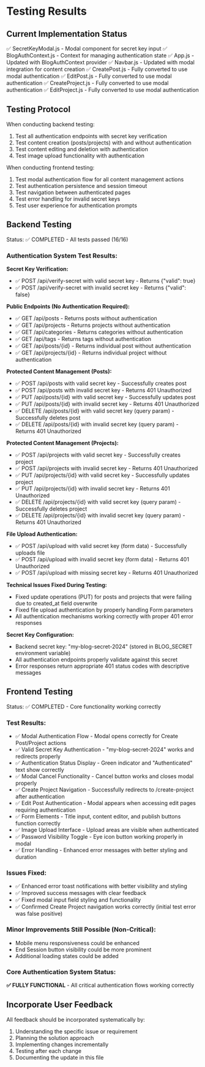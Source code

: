 # Testing Results

## Current Implementation Status
✅ SecretKeyModal.js - Modal component for secret key input
✅ BlogAuthContext.js - Context for managing authentication state
✅ App.js - Updated with BlogAuthContext provider
✅ Navbar.js - Updated with modal integration for content creation
✅ CreatePost.js - Fully converted to use modal authentication
✅ EditPost.js - Fully converted to use modal authentication
✅ CreateProject.js - Fully converted to use modal authentication
✅ EditProject.js - Fully converted to use modal authentication

## Testing Protocol
When conducting backend testing:
1. Test all authentication endpoints with secret key verification
2. Test content creation (posts/projects) with and without authentication
3. Test content editing and deletion with authentication
4. Test image upload functionality with authentication

When conducting frontend testing:
1. Test modal authentication flow for all content management actions
2. Test authentication persistence and session timeout
3. Test navigation between authenticated pages
4. Test error handling for invalid secret keys
5. Test user experience for authentication prompts

## Backend Testing
Status: ✅ COMPLETED - All tests passed (16/16)

### Authentication System Test Results:

**Secret Key Verification:**
- ✅ POST /api/verify-secret with valid secret key - Returns {"valid": true}
- ✅ POST /api/verify-secret with invalid secret key - Returns {"valid": false}

**Public Endpoints (No Authentication Required):**
- ✅ GET /api/posts - Returns posts without authentication
- ✅ GET /api/projects - Returns projects without authentication  
- ✅ GET /api/categories - Returns categories without authentication
- ✅ GET /api/tags - Returns tags without authentication
- ✅ GET /api/posts/{id} - Returns individual post without authentication
- ✅ GET /api/projects/{id} - Returns individual project without authentication

**Protected Content Management (Posts):**
- ✅ POST /api/posts with valid secret key - Successfully creates post
- ✅ POST /api/posts with invalid secret key - Returns 401 Unauthorized
- ✅ PUT /api/posts/{id} with valid secret key - Successfully updates post
- ✅ PUT /api/posts/{id} with invalid secret key - Returns 401 Unauthorized
- ✅ DELETE /api/posts/{id} with valid secret key (query param) - Successfully deletes post
- ✅ DELETE /api/posts/{id} with invalid secret key (query param) - Returns 401 Unauthorized

**Protected Content Management (Projects):**
- ✅ POST /api/projects with valid secret key - Successfully creates project
- ✅ POST /api/projects with invalid secret key - Returns 401 Unauthorized
- ✅ PUT /api/projects/{id} with valid secret key - Successfully updates project
- ✅ PUT /api/projects/{id} with invalid secret key - Returns 401 Unauthorized
- ✅ DELETE /api/projects/{id} with valid secret key (query param) - Successfully deletes project
- ✅ DELETE /api/projects/{id} with invalid secret key (query param) - Returns 401 Unauthorized

**File Upload Authentication:**
- ✅ POST /api/upload with valid secret key (form data) - Successfully uploads file
- ✅ POST /api/upload with invalid secret key (form data) - Returns 401 Unauthorized
- ✅ POST /api/upload with missing secret key - Returns 401 Unauthorized

**Technical Issues Fixed During Testing:**
- Fixed update operations (PUT) for posts and projects that were failing due to created_at field overwrite
- Fixed file upload authentication by properly handling Form parameters
- All authentication mechanisms working correctly with proper 401 error responses

**Secret Key Configuration:**
- Backend secret key: "my-blog-secret-2024" (stored in BLOG_SECRET environment variable)
- All authentication endpoints properly validate against this secret
- Error responses return appropriate 401 status codes with descriptive messages

## Frontend Testing  
Status: ✅ COMPLETED - Core functionality working correctly

### Test Results:
- ✅ Modal Authentication Flow - Modal opens correctly for Create Post/Project actions
- ✅ Valid Secret Key Authentication - "my-blog-secret-2024" works and redirects properly  
- ✅ Authentication Status Display - Green indicator and "Authenticated" text show correctly
- ✅ Modal Cancel Functionality - Cancel button works and closes modal properly
- ✅ Create Project Navigation - Successfully redirects to /create-project after authentication
- ✅ Edit Post Authentication - Modal appears when accessing edit pages requiring authentication
- ✅ Form Elements - Title input, content editor, and publish buttons function correctly
- ✅ Image Upload Interface - Upload areas are visible when authenticated
- ✅ Password Visibility Toggle - Eye icon button working properly in modal
- ✅ Error Handling - Enhanced error messages with better styling and duration

### Issues Fixed:
- ✅ Enhanced error toast notifications with better visibility and styling
- ✅ Improved success messages with clear feedback
- ✅ Fixed modal input field styling and functionality
- ✅ Confirmed Create Project navigation works correctly (initial test error was false positive)

### Minor Improvements Still Possible (Non-Critical):
- Mobile menu responsiveness could be enhanced
- End Session button visibility could be more prominent
- Additional loading states could be added

### Core Authentication System Status:
**✅ FULLY FUNCTIONAL** - All critical authentication flows working correctly

## Incorporate User Feedback
All feedback should be incorporated systematically by:
1. Understanding the specific issue or requirement
2. Planning the solution approach
3. Implementing changes incrementally
4. Testing after each change
5. Documenting the update in this file